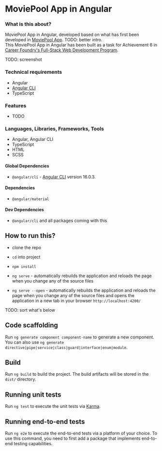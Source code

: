 # MoviePool App in Angular

### What is this about?
MoviePool App in Angular, developed based on what has first been developed in [MoviePool App](https://github.com/EllyPirelly/cf-movie-client). TODO: better intro.
<br>
This MoviePool App in Angular has been built as a task for Achievement 6 in [Career Foundry's Full-Stack Web Development Program](https://careerfoundry.com/en/courses/become-a-web-developer/).

TODO: screenshot

### Technical requirements
- Angular
- [Angular CLI](https://angular.io/cli)
- TypeScript

### Features
- TODO

### Languages, Libraries, Frameworks, Tools
- Angular, Angular CLI
- TypeScript
- HTML
- SCSS

#### Global Dependencies
- `@angular/cli` - [Angular CLI](https://github.com/angular/angular-cli) version 16.0.3.

#### Dependencies
- `@angular/material`

#### Dev Dependencies
- `@angular/cli` and all packages coming with this

## How to run this?
- clone the repo
- `cd` into project
- `npm install`

- `ng serve` - automatically rebuilds the application and reloads the page when you change any of the source files
- `ng serve --open` - automatically rebuilds the application and reloads the page when you change any of the source files and opens the application in a new tab in your browser `http://localhost:4200/`

TODO: sort what's below

## Code scaffolding

Run `ng generate component component-name` to generate a new component. You can also use `ng generate directive|pipe|service|class|guard|interface|enum|module`.

## Build

Run `ng build` to build the project. The build artifacts will be stored in the `dist/` directory.

## Running unit tests

Run `ng test` to execute the unit tests via [Karma](https://karma-runner.github.io).

## Running end-to-end tests

Run `ng e2e` to execute the end-to-end tests via a platform of your choice. To use this command, you need to first add a package that implements end-to-end testing capabilities.
